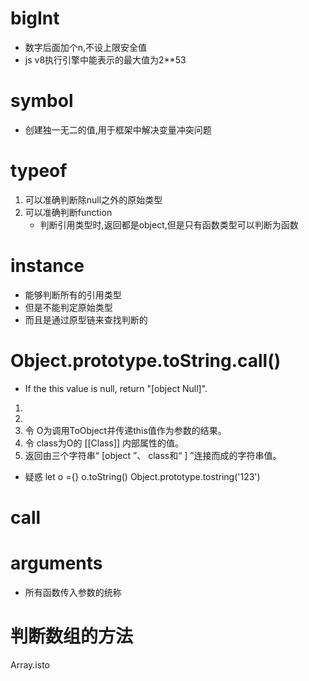 # bigInt
- 数字后面加个n,不设上限安全值
- js v8执行引擎中能表示的最大值为2**53

# symbol

- 创建独一无二的值,用于框架中解决变量冲突问题

# typeof
1. 可以准确判断除null之外的原始类型
2. 可以准确判断function
    - 判断引用类型时,返回都是object,但是只有函数类型可以判断为函数

# instance
- 能够判断所有的引用类型
- 但是不能判定原始类型
- 而且是通过原型链来查找判断的

#  Object.prototype.toString.call()
 - If the this value is null, return "[object Null]".
 1. 
 2.
 3. 令 O为调用ToObject并传递this值作为参数的结果。
 4. 令 class为O的 [[Class]] 内部属性的值。
 5. 返回由三个字符串“ [object ”、 class和“ ] ”连接而成的字符串值。


- 疑惑
 let o ={}
 o.toString()
 Object.prototype.tostring('123')


 # call
 # arguments 
 - 所有函数传入参数的统称


 # 判断数组的方法
 Array.isto
